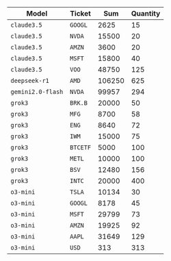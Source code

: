 | Model | Ticket | Sum | Quantity |
|-------|-------|-------|--------|
|`claude3.5`|`GOOGL`|2625|15|
|`claude3.5`|`NVDA`|15500|20|
|`claude3.5`|`AMZN`|3600|20|
|`claude3.5`|`MSFT`|15800|40|
|`claude3.5`|`VOO`|48750|125|
|`deepseek-r1`|`AMD`|106250|625|
|`gemini2.0-flash`|`NVDA`|99957|294|
|`grok3`|`BRK.B`|20000|50|
|`grok3`|`MFG`|8700|58|
|`grok3`|`ENG`|8640|72|
|`grok3`|`IWM`|15000|75|
|`grok3`|`BTCETF`|5000|100|
|`grok3`|`METL`|10000|100|
|`grok3`|`BSV`|12480|156|
|`grok3`|`INTC`|20000|400|
|`o3-mini`|`TSLA`|10134|30|
|`o3-mini`|`GOOGL`|8178|45|
|`o3-mini`|`MSFT`|29799|73|
|`o3-mini`|`AMZN`|19925|92|
|`o3-mini`|`AAPL`|31649|129|
|`o3-mini`|`USD`|313|313|
